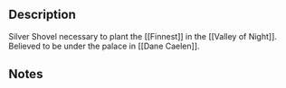 ## Description
Silver Shovel necessary to plant the [[Finnest]] in the [[Valley of Night]]. Believed to be under the palace in [[Dane Caelen]].

## Notes
